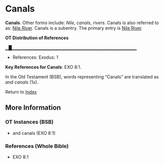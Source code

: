 # Canals
**Canals**. 
Other forms include: 
*Nile*, *canals*, *rivers*. 
Canals is also referred to as: 
[Nile River](Nile.md). 
Canals is a subentry. The primary entry is 
[Nile River](Nile.md). 


**OT Distribution of References**

▁█▁▁▁▁▁▁▁▁▁▁▁▁▁▁▁▁▁▁▁▁▁▁▁▁▁▁▁▁▁▁▁▁▁▁▁▁▁
* References: Exodus: 1



**Key References for Canals**: 
EXO 8:1. 


In the Old Testament (BSB), words representing “Canals” are translated as 
*and canals* (1x). 




Return to [Index](00-Index.md)

## More Information

### OT Instances (BSB)

* and canals (EXO 8:1)



### References (Whole Bible)

* EXO 8:1



